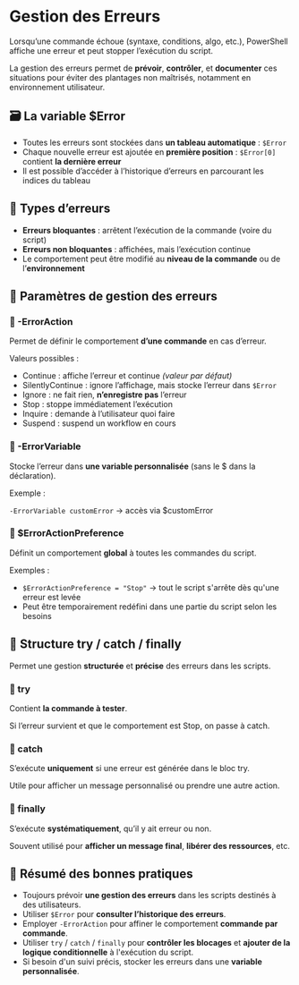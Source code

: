 # Gestion des Erreurs

Lorsqu’une commande échoue (syntaxe, conditions, algo, etc.), PowerShell affiche une erreur et peut stopper l’exécution du script. 

La gestion des erreurs permet de **prévoir**, **contrôler**, et **documenter** ces situations pour éviter des plantages non maîtrisés, notamment en environnement utilisateur.



## **🗃️ La variable $Error**

- Toutes les erreurs sont stockées dans **un tableau automatique** : `$Error`
- Chaque nouvelle erreur est ajoutée en **première position** : `$Error[0]` contient **la dernière erreur**
- Il est possible d’accéder à l’historique d’erreurs en parcourant les indices du tableau



## **🧪 Types d’erreurs**

- **Erreurs bloquantes** : arrêtent l’exécution de la commande (voire du script)
- **Erreurs non bloquantes** : affichées, mais l’exécution continue
- Le comportement peut être modifié au **niveau de la commande** ou de l’**environnement**



## **🧰 Paramètres de gestion des erreurs**

### **🔸 -ErrorAction**

Permet de définir le comportement **d’une commande** en cas d’erreur.

Valeurs possibles :

- Continue : affiche l’erreur et continue *(valeur par défaut)*
- SilentlyContinue : ignore l’affichage, mais stocke l’erreur dans `$Error`
- Ignore : ne fait rien, **n’enregistre pas** l’erreur
- Stop : stoppe immédiatement l’exécution
- Inquire : demande à l’utilisateur quoi faire
- Suspend : suspend un workflow en cours

### **🔸 -ErrorVariable**

Stocke l’erreur dans **une variable personnalisée** (sans le $ dans la déclaration).

Exemple :

`-ErrorVariable customError` → accès via $customError

### **🔸 $ErrorActionPreference**

Définit un comportement **global** à toutes les commandes du script.

Exemples :

- `$ErrorActionPreference = "Stop"` → tout le script s'arrête dès qu'une erreur est levée
- Peut être temporairement redéfini dans une partie du script selon les besoins

## **🧱 Structure try / catch / finally**

Permet une gestion **structurée** et **précise** des erreurs dans les scripts.

### **🔹 try**

Contient **la commande à tester**. 

Si l’erreur survient et que le comportement est Stop, on passe à catch.

### **🔹 catch**

S’exécute **uniquement** si une erreur est générée dans le bloc try.

Utile pour afficher un message personnalisé ou prendre une autre action.

### **🔹 finally**

S’exécute **systématiquement**, qu’il y ait erreur ou non.

Souvent utilisé pour **afficher un message final**, **libérer des ressources**, etc.



## **🧭 Résumé des bonnes pratiques**

- Toujours prévoir **une gestion des erreurs** dans les scripts destinés à des utilisateurs.
- Utiliser `$Error` pour **consulter l’historique des erreurs**.
- Employer `-ErrorAction` pour affiner le comportement **commande par commande**.
- Utiliser `try` / `catch` / `finally` pour **contrôler les blocages** et **ajouter de la logique conditionnelle** à l'exécution du script.
- Si besoin d'un suivi précis, stocker les erreurs dans une **variable personnalisée**.



